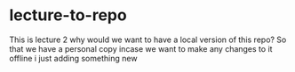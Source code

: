 # lecture-to-repo

This is lecture 2
why would we want to have a local version of this repo?
So that we have a personal copy incase we want to make any changes to it offline 
i just adding something new 